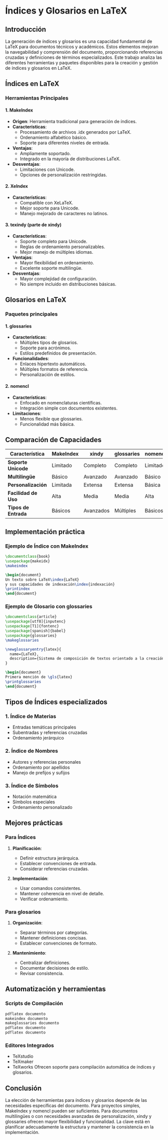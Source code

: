# Índices y Glosarios en LaTeX

## Introducción

La generación de índices y glosarios es una capacidad fundamental de LaTeX para documentos técnicos y académicos. Estos elementos mejoran la navegabilidad y comprensión del documento, proporcionando referencias cruzadas y definiciones de términos especializados. Este trabajo analiza las diferentes herramientas y paquetes disponibles para la creación y gestión de índices y glosarios en LaTeX.

## Índices en LaTeX

### Herramientas Principales

#### 1. MakeIndex
- **Origen**: Herramienta tradicional para generación de índices.
- **Características**:
  - Procesamiento de archivos .idx generados por LaTeX.
  - Ordenamiento alfabético básico.
  - Soporte para diferentes niveles de entrada.
- **Ventajas**:
  - Ampliamente soportado.
  - Integrado en la mayoría de distribuciones LaTeX.
- **Desventajas**:
  - Limitaciones con Unicode.
  - Opciones de personalización restringidas.

#### 2. XeIndex
- **Características**:
  - Compatible con XeLaTeX.
  - Mejor soporte para Unicode.
  - Manejo mejorado de caracteres no latinos.

#### 3. texindy (parte de xindy)
- **Características**:
  - Soporte completo para Unicode.
  - Reglas de ordenamiento personalizables.
  - Mejor manejo de múltiples idiomas.
- **Ventajas**:
  - Mayor flexibilidad en ordenamiento.
  - Excelente soporte multilingüe.
- **Desventajas**:
  - Mayor complejidad de configuración.
  - No siempre incluido en distribuciones básicas.

## Glosarios en LaTeX

### Paquetes principales

#### 1. glossaries
- **Características**:
  - Múltiples tipos de glosarios.
  - Soporte para acrónimos.
  - Estilos predefinidos de presentación.
- **Funcionalidades**:
  - Enlaces hipertexto automáticos.
  - Múltiples formatos de referencia.
  - Personalización de estilos.

#### 2. nomencl
- **Características**:
  - Enfocado en nomenclaturas científicas.
  - Integración simple con documentos existentes.
- **Limitaciones**:
  - Menos flexible que glossaries.
  - Funcionalidad más básica.

## Comparación de Capacidades

| Característica | MakeIndex | xindy | glossaries | nomencl |
|----------------|-----------|-------|------------|----------|
| **Soporte Unicode** | Limitado | Completo | Completo | Limitado |
| **Multilingüe** | Básico | Avanzado | Avanzado | Básico |
| **Personalización** | Limitada | Extensa | Extensa | Básica |
| **Facilidad de Uso** | Alta | Media | Media | Alta |
| **Tipos de Entrada** | Básicos | Avanzados | Múltiples | Básicos |

## Implementación práctica

### Ejemplo de Índice con MakeIndex

```latex
\documentclass{book}
\usepackage{makeidx}
\makeindex

\begin{document}
Un texto sobre LaTeX\index{LaTeX}
y sus capacidades de indexación\index{indexación}
\printindex
\end{document}
```

### Ejemplo de Glosario con glossaries

```latex
\documentclass{article}
\usepackage[utf8]{inputenc}
\usepackage[T1]{fontenc}
\usepackage[spanish]{babel}
\usepackage{glossaries}
\makeglossaries

\newglossaryentry{latex}{
  name={LaTeX},
  description={Sistema de composición de textos orientado a la creación de documentos técnicos y científicos}
}

\begin{document}
Primera mención de \gls{latex}
\printglossaries
\end{document}
```

## Tipos de Índices especializados

### 1. Índice de Materias
- Entradas temáticas principales
- Subentradas y referencias cruzadas
- Ordenamiento jerárquico

### 2. Índice de Nombres
- Autores y referencias personales
- Ordenamiento por apellidos
- Manejo de prefijos y sufijos

### 3. Índice de Símbolos
- Notación matemática
- Símbolos especiales
- Ordenamiento personalizado

## Mejores prácticas

### Para Índices
1. **Planificación**:
   - Definir estructura jerárquica.
   - Establecer convenciones de entrada.
   - Considerar referencias cruzadas.

2. **Implementación**:
   - Usar comandos consistentes.
   - Mantener coherencia en nivel de detalle.
   - Verificar ordenamiento.

### Para glosarios
1. **Organización**:
   - Separar términos por categorías.
   - Mantener definiciones concisas.
   - Establecer convenciones de formato.

2. **Mantenimiento**:
   - Centralizar definiciones.
   - Documentar decisiones de estilo.
   - Revisar consistencia.

## Automatización y herramientas

### Scripts de Compilación
```bash
pdflatex documento
makeindex documento
makeglossaries documento
pdflatex documento
pdflatex documento
```

### Editores Integrados
- TeXstudio
- TeXmaker
- TeXworks
Ofrecen soporte para compilación automática de índices y glosarios.

## Conclusión

La elección de herramientas para índices y glosarios depende de las necesidades específicas del documento. Para proyectos simples, MakeIndex y nomencl pueden ser suficientes. Para documentos multilingües o con necesidades avanzadas de personalización, xindy y glossaries ofrecen mayor flexibilidad y funcionalidad. La clave está en planificar adecuadamente la estructura y mantener la consistencia en la implementación.
